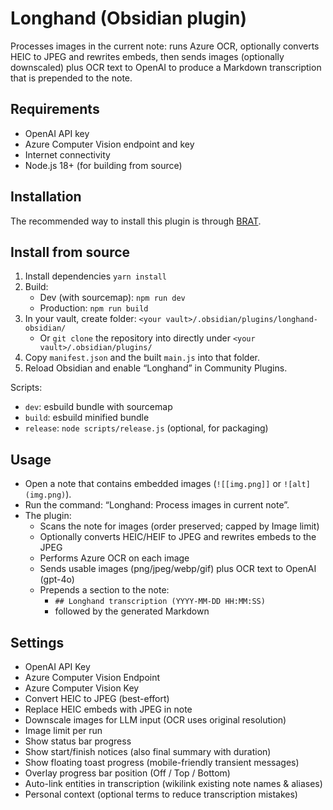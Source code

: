 # Longhand (Obsidian plugin)

Processes images in the current note: runs Azure OCR, optionally converts HEIC to JPEG and rewrites embeds, then sends images (optionally downscaled) plus OCR text to OpenAI to produce a Markdown transcription that is prepended to the note.

## Requirements
- OpenAI API key
- Azure Computer Vision endpoint and key
- Internet connectivity
- Node.js 18+ (for building from source)

## Installation

The recommended way to install this plugin is through [BRAT](https://github.com/TfTHacker/obsidian42-brat). 

## Install from source
1. Install dependencies `yarn install`
2. Build:
   - Dev (with sourcemap): `npm run dev` 
   - Production: `npm run build` 
3. In your vault, create folder: `<your vault>/.obsidian/plugins/longhand-obsidian/`
   - Or `git clone` the repository into directly under `<your vault>/.obsidian/plugins/`
4. Copy `manifest.json` and the built `main.js` into that folder.
5. Reload Obsidian and enable “Longhand” in Community Plugins.

Scripts:
- `dev`: esbuild bundle with sourcemap
- `build`: esbuild minified bundle
- `release`: `node scripts/release.js` (optional, for packaging)

## Usage
- Open a note that contains embedded images (`![[img.png]]` or `![alt](img.png)`).
- Run the command: “Longhand: Process images in current note”.
- The plugin:
  - Scans the note for images (order preserved; capped by Image limit)
  - Optionally converts HEIC/HEIF to JPEG and rewrites embeds to the JPEG
  - Performs Azure OCR on each image
  - Sends usable images (png/jpeg/webp/gif) plus OCR text to OpenAI (gpt-4o)
  - Prepends a section to the note:
    - `## Longhand transcription (YYYY-MM-DD HH:MM:SS)`
    - followed by the generated Markdown

## Settings
- OpenAI API Key
- Azure Computer Vision Endpoint
- Azure Computer Vision Key
- Convert HEIC to JPEG (best-effort)
- Replace HEIC embeds with JPEG in note
- Downscale images for LLM input (OCR uses original resolution)
- Image limit per run
- Show status bar progress
- Show start/finish notices (also final summary with duration)
- Show floating toast progress (mobile-friendly transient messages)
- Overlay progress bar position (Off / Top / Bottom)
- Auto-link entities in transcription (wikilink existing note names & aliases)
- Personal context (optional terms to reduce transcription mistakes)
